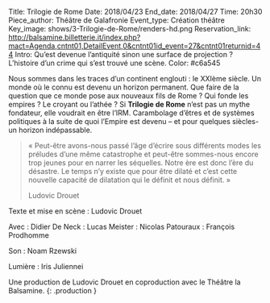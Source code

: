 Title: Trilogie de Rome
Date: 2018/04/23
End_date: 2018/04/27
Time: 20h30
Piece_author: Théâtre de Galafronie
Event_type: Création théâtre
Key_image: shows/3-Trilogie-de-Rome/renders-hd.png
Reservation_link: http://balsamine.billetterie.it/index.php?mact=Agenda,cntnt01,DetailEvent,0&cntnt01id_event=27&cntnt01returnid=44
Intro: Qu’est devenue l’antiquité sinon une surface de projection ? L’histoire d’un crime qui s’est trouvé une scène.
Color: #c6a545


Nous sommes dans les traces d’un continent englouti : le XXIème siècle. Un monde où le connu est devenu un horizon permanent. Que faire de la question que ce monde pose aux nouveaux fils de Rome ? Qui fonde les empires ? Le croyant ou l’athée ? Si **Trilogie de Rome** n’est pas un mythe fondateur, elle voudrait en être l’IRM. Carambolage d’êtres et de systèmes politiques à la suite de quoi l’Empire est devenu – et pour quelques siècles- un horizon indépassable.
> « Peut-être avons-nous passé l’âge d’écrire sous différents modes les préludes d’une même catastrophe et peut-être sommes-nous encore trop jeunes pour en narrer les séquelles. Notre ère est donc l’ère du désastre. Le temps n’y existe que pour être dilaté et c’est cette nouvelle capacité de dilatation qui le définit et nous définit. »
> <footer>Ludovic Drouet</footer>

Texte et mise en scène
:   Ludovic Drouet

Avec
:   Didier De Neck
:   Lucas Meister
:   Nicolas Patouraux
:   François Prodhomme

Son
:   Noam Rzewski

Lumière
:   Iris Juliennei

Une production de Ludovic Drouet en coproduction avec le Théâtre la Balsamine.
{: .production }
